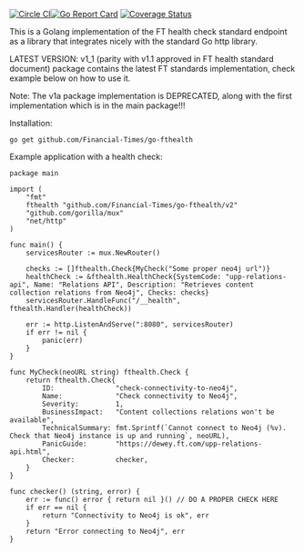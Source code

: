 [![Circle CI](https://circleci.com/gh/Financial-Times/go-fthealth.svg?style=shield)](https://circleci.com/gh/Financial-Times/go-fthealth)[![Go Report Card](https://goreportcard.com/badge/github.com/Financial-Times/go-fthealth)](https://goreportcard.com/report/github.com/Financial-Times/go-fthealth) [![Coverage Status](https://coveralls.io/repos/github/Financial-Times/go-fthealth/badge.svg)](https://coveralls.io/github/Financial-Times/go-fthealth)

This is a Golang implementation of the FT health check standard endpoint as a library that integrates nicely with the standard Go http library.

LATEST VERSION: v1_1 (parity with v1.1 approved in FT health standard document) package contains the latest FT standards implementation, check example below on how to use it.

Note: The v1a package implementation is DEPRECATED, along with the first implementation which is in the main package!!!

Installation:

    go get github.com/Financial-Times/go-fthealth

Example application with a health check:

    package main
    
    import (
        "fmt"
        fthealth "github.com/Financial-Times/go-fthealth/v2"
        "github.com/gorilla/mux"
        "net/http"
    )

    func main() {
        servicesRouter := mux.NewRouter()

        checks := []fthealth.Check{MyCheck("Some proper neo4j url")}
        healthCheck := &fthealth.HealthCheck{SystemCode: "upp-relations-api", Name: "Relations API", Description: "Retrieves content collection relations from Neo4j", Checks: checks}
        servicesRouter.HandleFunc("/__health", fthealth.Handler(healthCheck))

        err := http.ListenAndServe(":8080", servicesRouter)
        if err != nil {
            panic(err)
        }
    }

    func MyCheck(neoURL string) fthealth.Check {
        return fthealth.Check{
            ID:               "check-connectivity-to-neo4j",
            Name:             "Check connectivity to Neo4j",
            Severity:         1,
            BusinessImpact:   "Content collections relations won't be available",
            TechnicalSummary: fmt.Sprintf(`Cannot connect to Neo4j (%v). Check that Neo4j instance is up and running`, neoURL),
            PanicGuide:       "https://dewey.ft.com/upp-relations-api.html",
            Checker:          checker,
        }
    }

    func checker() (string, error) {
        err := func() error { return nil }() // DO A PROPER CHECK HERE
        if err == nil {
            return "Connectivity to Neo4j is ok", err
        }
        return "Error connecting to Neo4j", err
    }
